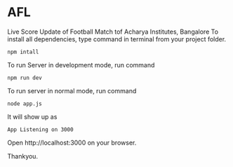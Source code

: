 # AFL
Live Score Update of Football Match tof Acharya Institutes, Bangalore
To install all dependencies, type command in terminal from your project folder.
```
npm intall
```

To run Server in development mode, run command
```
npm run dev
```

To run server in normal mode, run command
```
node app.js
```

It will show up as 
```
App Listening on 3000
```

Open http://localhost:3000 on your browser.

Thankyou.
